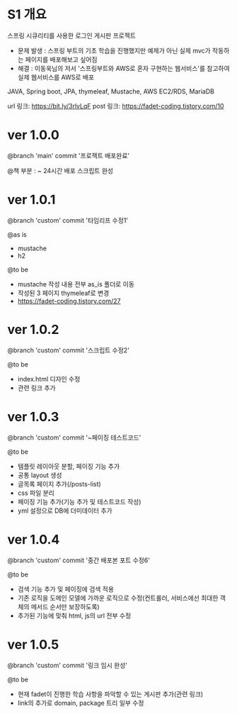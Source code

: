 # S1 개요
스프링 시큐리티를 사용한 로그인 게시판 프로젝트

- 문제 발생 : 스프링 부트의 기초 학습을 진행했지만 예제가 아닌 실제 mvc가 작동하는 페이지를 배포해보고 싶어짐 
- 해결 : 이동욱님의 저서 '스프링부트와 AWS로 혼자 구현하는 웹서비스'를 참고하여 실제 웹서비스를 AWS로 배포

JAVA, Spring boot, JPA, thymeleaf, Mustache, AWS EC2/RDS, MariaDB

url 링크: https://bit.ly/3rlvLqF
post 링크: https://fadet-coding.tistory.com/10

# ver 1.0.0
@branch 'main' commit '프로젝트 배포완료'

@책 부분 : ~ 24시간 배포 스크립트 완성

# ver 1.0.1
@branch 'custom' commit '타임리프 수정1'

@as is
- mustache
- h2

@to be
- mustache 작성 내용 전부 as_is 폴더로 이동
- 작성된 3 페이지 thymeleaf로 변경
- https://fadet-coding.tistory.com/27

# ver 1.0.2
@branch 'custom' commit '스크립트 수정2'

@to be
- index.html 디자인 수정
- 관련 링크 추가

# ver 1.0.3
@branch 'custom' commit '~페이징 테스트코드'

@to be
- 템플릿 레이아웃 분할, 페이징 기능 추가 
- 공통 layout 생성
- 글목록 페이지 추가(/posts-list)
- css 파일 분리
- 페이징 기능 추가(기능 추가 및 테스트코드 작성)
- yml 설정으로 DB에 더미데이터 추가

# ver 1.0.4
@branch 'custom' commit '중간 배포본 포트 수정6'

@to be
- 검색 기능 추가 및 페이징에 검색 적용
- 기존 로직을 도메인 모델에 가까운 로직으로 수정(컨트롤러, 서비스에선 최대한 객체의 메서드 순서만 보장하도록)
- 추가된 기능에 맞춰 html, js의 url 전부 수정

# ver 1.0.5
@branch 'custom' commit '링크 임시 완성'

@to be
- 현재 fadet이 진행한 학습 사항을 파악할 수 있는 게시판 추가(관련 링크)
- link의 추가로 domain, package 트리 일부 수정
